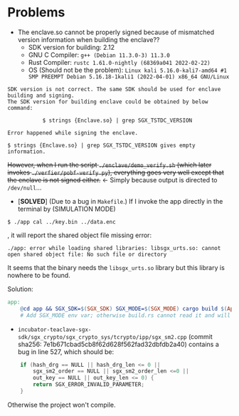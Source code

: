 # Problems
* The enclave.so cannot be properly signed because of mismatched version information when building the enclave?? 
  * SDK version for building: 2.12
  * GNU C Compiler: `g++ (Debian 11.3.0-3) 11.3.0`
  * Rust Compiler: `rustc 1.61.0-nightly (68369a041 2022-02-22)`
  * OS (Should not be the problem): `Linux kali 5.16.0-kali7-amd64 #1 SMP PREEMPT Debian 5.16.18-1kali1 (2022-04-01) x86_64 GNU/Linux`
```
SDK version is not correct. The same SDK should be used for enclave building and signing.
The SDK version for building enclave could be obtained by below command:

           $ strings {Enclave.so} | grep SGX_TSTDC_VERSION 

Error happened while signing the enclave.

$ strings {Enclave.so} | grep SGX_TSTDC_VERSION gives empty information.
```
<s>However, when I run the script `./enclave/demo_verify.sh` (which later invokes `./verfier/pobf-verify.py`),
everything goes very well except that the enclave is not signed either.</s> <- Simply because output is directed
to `/dev/null`...

* [**SOLVED**] (Due to a bug in `Makefile`.) If I invoke the app directly in the terminal by (SIMULATION MODE)
```shell
$ ./app cal ../key.bin ../data.enc
```
, it will report the shared object file missing error:
```shell
./app: error while loading shared libraries: libsgx_urts.so: cannot open shared object file: No such file or directory
```

It seems that the binary needs the `libsgx_urts.so` library but this library is nowhere to be found.

Solution:
```makefile
app:
    @cd app && SGX_SDK=$(SGX_SDK) SGX_MODE=$(SGX_MODE) cargo build $(App_Rust_Flags)
    # Add SGX_MODE env var; otherwise build.rs cannot read it and will link to so for hardware.
```

* `incubator-teaclave-sgx-sdk/sgx_crypto/sgx_crypto_sys/tcrypto/ipp/sgx_sm2.cpp` (commit sha256: 7e1b671cbad5cb8f62d628f562fad32dbfdb2a40)
contains a bug in line 527, 
which should be:
```cpp
    if (hash_drg == NULL || hash_drg_len <= 0 ||
        sgx_sm2_order == NULL || sgx_sm2_order_len <=0 ||
        out_key == NULL || out_key_len <= 0) {
        return SGX_ERROR_INVALID_PARAMETER;
    }
```
Otherwise the project won't compile.